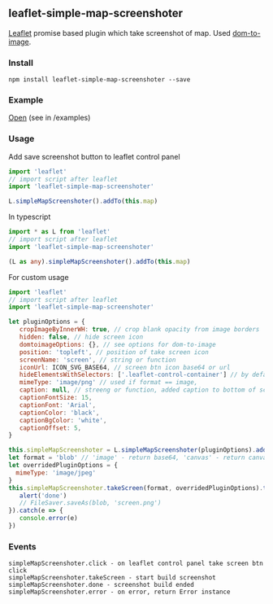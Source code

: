 ## leaflet-simple-map-screenshoter
[Leaflet](http://www.leafletjs.com) promise based plugin which take screenshot of map.
Used [dom-to-image](https://github.com/tsayen/dom-to-image).

### Install
```
npm install leaflet-simple-map-screenshoter --save
```

### Example
[Open](https://grinat.github.io/leaflet-simple-map-screenshoter/examples/index.html) (see in /examples)

### Usage
Add save screenshot button to leaflet control panel
```javascript
import 'leaflet'
// import script after leaflet
import 'leaflet-simple-map-screenshoter'

L.simpleMapScreenshoter().addTo(this.map)
```

In typescript
```typescript
import * as L from 'leaflet'
// import script after leaflet
import 'leaflet-simple-map-screenshoter'

(L as any).simpleMapScreenshoter().addTo(this.map)
```

For custom usage
```javascript
import 'leaflet'
// import script after leaflet
import 'leaflet-simple-map-screenshoter'

let pluginOptions = {
   cropImageByInnerWH: true, // crop blank opacity from image borders
   hidden: false, // hide screen icon
   domtoimageOptions: {}, // see options for dom-to-image
   position: 'topleft', // position of take screen icon
   screenName: 'screen', // string or function
   iconUrl: ICON_SVG_BASE64, // screen btn icon base64 or url
   hideElementsWithSelectors: ['.leaflet-control-container'] // by default hide map controls All els must be child of _map._container
   mimeType: 'image/png' // used if format == image,
   caption: null, // streeng or function, added caption to bottom of screen
   captionFontSize: 15,
   captionFont: 'Arial',
   captionColor: 'black',
   captionBgColor: 'white',
   captionOffset: 5,
}

this.simpleMapScreenshoter = L.simpleMapScreenshoter(pluginOptions).addTo(this.map)
let format = 'blob' // 'image' - return base64, 'canvas' - return canvas
let overridedPluginOptions = {
  mimeType: 'image/jpeg'
}
this.simpleMapScreenshoter.takeScreen(format, overridedPluginOptions).then(blob => {
   alert('done')
   // FileSaver.saveAs(blob, 'screen.png')
}).catch(e => {
   console.error(e)
})
```

### Events

```
simpleMapScreenshoter.click - on leaflet control panel take screen btn click
simpleMapScreenshoter.takeScreen - start build screenshot
simpleMapScreenshoter.done - screenshot build ended
simpleMapScreenshoter.error - on error, return Error instance
```



